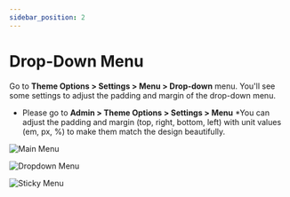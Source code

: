 ```yaml
---
sidebar_position: 2
---
```

# Drop-Down Menu

Go to **Theme Options > Settings > Menu > Drop-down** menu. You'll see some settings to adjust the padding and margin of the drop-down menu.


* Please go to **Admin > Theme Options > Settings > Menu**
*You can adjust the padding and margin (top, right, bottom, left) with unit values (em, px, %) to make them match the design beautifully.

![Main Menu](./img/mainmenu.avif)

![Dropdown Menu](./img/dropdown.avif)

![Sticky Menu](./img/sticky.avif)


